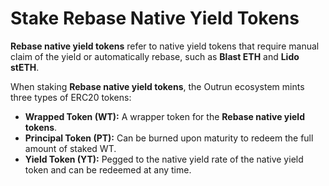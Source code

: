 # Stake Rebase Native Yield Tokens

**Rebase native yield tokens** refer to native yield tokens that require manual claim of the yield or automatically rebase, such as **Blast ETH** and **Lido stETH**.

When staking **Rebase native yield tokens**, the Outrun ecosystem mints three types of ERC20 tokens:

* **Wrapped Token (WT):** A wrapper token for the **Rebase native yield tokens**.
* **Principal Token (PT):** Can be burned upon maturity to redeem the full amount of staked WT.
* **Yield Token (YT):** Pegged to the native yield rate of the native yield token and can be redeemed at any time.
